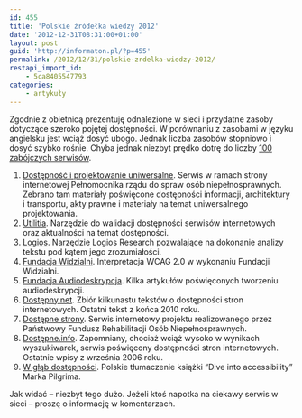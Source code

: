 ```yaml
---
id: 455
title: 'Polskie źródełka wiedzy 2012'
date: '2012-12-31T08:31:00+01:00'
layout: post
guid: 'http://informaton.pl/?p=455'
permalink: /2012/12/31/polskie-zrdelka-wiedzy-2012/
restapi_import_id:
    - 5ca8405547793
categories:
    - artykuły
---
```


Zgodnie z obietnicą prezentuję odnalezione w sieci i przydatne zasoby dotyczące szeroko pojętej dostępności. W porównaniu z zasobami w języku angielsku jest wciąż dosyć ubogo. Jednak liczba zasobów stopniowo i dosyć szybko rośnie. Chyba jednak niezbyt prędko dotrę do liczby [100 zabójczych serwisów](http://informaton.pl/?p=445).

1. [Dostępność i projektowanie uniwersalne](http://www.niepelnosprawni.gov.pl/dostepnosc-projektowanie-uniwer/). Serwis w ramach strony internetowej Pełnomocnika rządu do spraw osób niepełnosprawnych. Zebrano tam materiały poświęcone dostępności informacji, architektury i transportu, akty prawne i materiały na temat uniwersalnego projektowania.
2. [Utilitia](http://www.utilitia.pl). Narzędzie do walidacji dostępności serwisów internetowych oraz aktualności na temat dostępności.
3. [Logios](http://www.logios.pl/). Narzędzie Logios Research pozwalające na dokonanie analizy tekstu pod kątem jego zrozumiałości.
4. [Fundacja Widzialni](http://www.wcag20.widzialni.org/). Interpretacja WCAG 2.0 w wykonaniu Fundacji Widzialni.
5. [Fundacja Audiodeskrypcja](http://audiodeskrypcja.pl/). Kilka artykułów poświęconych tworzeniu audiodeskrypcji.
6. [Dostępny.net](http://dostepny.net/). Zbiór kilkunastu tekstów o dostępności stron internetowych. Ostatni tekst z końca 2010 roku.
7. [Dostępne strony](http://dostepnestrony.pl/). Serwis internetowy projektu realizowanego przez Państwowy Fundusz Rehabilitacji Osób Niepełnosprawnych.
8. [Dostępne.info](http://www.dostepne.info/). Zapomniany, chociaż wciąż wysoko w wynikach wyszukiwarek, serwis poświęcony dostępności stron internetowych. Ostatnie wpisy z września 2006 roku.
9. [W głąb dostępności](http://dezinformacja.org/dia/). Polskie tłumaczenie książki “Dive into accessibility” Marka Pilgrima.

Jak widać – niezbyt tego dużo. Jeżeli ktoś napotka na ciekawy serwis w sieci – proszę o informację w komentarzach.